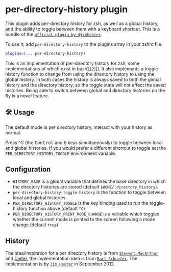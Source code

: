# per-directory-history plugin

This plugin adds per-directory history for zsh, as well as a global history, and
the ability to toggle between them with a keyboard shortcut. This is a bundle of
the [`official plugin by @jimhester`][5].

To use it, add `per-directory-history` to the plugins array in your zshrc file:

```zsh
plugins=(... per-directory-history)
```

This is an implementation of per-directory history for zsh, some implementations
of which exist in bash[1][],[`2`][]. It also implements a toggle-history function
to change from using the directory history to using the global history. In both
cases the history is always saved to both the global history and the directory
history, so the toggle state will not effect the saved histories. Being able to
switch between global and directory histories on the fly is a novel feature.

## 🛠️ Usage

The default mode is per directory history, interact with your history as normal.

Press ^G (the <kbd>Control</kbd> and <kbd>G</kbd> keys simultaneously) to toggle
between local and global histories. If you would prefer a different shortcut to
toggle set the `PER_DIRECTORY_HISTORY_TOGGLE` environment variable.

## Configuration

-   `HISTORY_BASE` is a global variable that defines the base directory in which
    the directory histories are stored (default `$HOME/.directory_history`).
-   `per-directory-history-toggle-history` is the function to toggle between
    local and global histories.
-   `PER_DIRECTORY_HISTORY_TOGGLE` is the key binding used to run the
    toggle-history function above (default `^G`)
-   `PER_DIRECTORY_HISTORY_PRINT_MODE_CHANGE` is a variable which toggles
    whether the current mode is printed to the screen following a mode change
    (default `true`)

## History

The idea/inspiration for a per directory history is from [`Stewart MacArthur`][1]
and [Dieter][2], the implementation idea is from [`Bart Schaefer`][3]. The
implementation is by [`Jim Hester`][4] in September 2012.

[1]: http://www.compbiome.com/2010/07/bash-per-directory-bash-history.html
[2]: http://dieter.plaetinck.be/per_directory_bash
[3]: https://www.zsh.org/mla/users/1997/msg00226.html
[4]: https://jimhester.com
[5]: https://github.com/jimhester/per-directory-history
